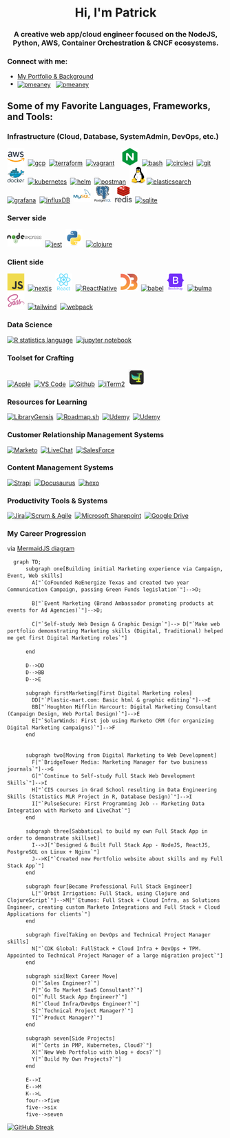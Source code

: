 <h1 align="center">Hi, I'm Patrick</h1>
<h3 align="center">A creative web app/cloud engineer focused on the NodeJS, Python, AWS, Container Orchestration & CNCF ecosystems.</h3>

<!-- <p><img align="left" src="https://github-readme-stats.vercel.app/api/top-langs?username=pmeaney&show_icons=true&locale=en&layout=compact" alt="pmeaney" /></p> -->

<!-- <p>&nbsp;<img align="center" src="https://github-readme-stats.vercel.app/api?username=pmeaney&show_icons=true&locale=en" alt="pmeaney" /></p> -->

<!-- 
- 🔭 I’m currently working on **side hustle (consultancy projects), interviews (Sales Engineer, Solutions Engineer, Product Manager, Technical Project Manager)** (Feb 2024)

- 🌱 I’m currently learning **NextJS (+ TailwindCSS), Strapi CMS** Backburner: Data Structures & Algorithms, Systems Design, Python OOP**

- 👯 I’m looking to collaborate on **Agri-tech projects**

- 💬 Ask me about **my interest in building a in-person & digital communities** centered around growth, nature, agriculture, and technology
-->

<h3 align="left">Connect with me:</h3>
<p align="left">
  <ul>
  <!-- <li><a href="https://docusaurus-blog-j24.vercel.app/" target="blank">My Docusaurus Docs & Blog</a>
    <br> Bear with me-- just started it, have not formatted it yet</li> -->
  <li><a href="https://pmeaney.com/" target="blank">My Portfolio &amp; Background</a>
    <!--  <br>It's hurtin' for an update.  One is coming soon</li> -->
    
  <!-- <li><a href="https://github.com/pmeaney/roadcodeshowed" target="blank">"The Road Code Showed"</a>
    <br>an upcoming educational project about how to become a software developer, from scratch, without a degree</li> -->
  <li><a href="https://linkedin.com/in/pmeaney" target="blank"><img align="center" src="https://raw.githubusercontent.com/rahuldkjain/github-profile-readme-generator/master/src/images/icons/Social/linked-in-alt.svg" alt="pmeaney" height="30" width="40" /></a>&nbsp;&nbsp;&nbsp;<a href="https://codesandbox.com/pmeaney" target="blank"><img align="center" src="https://raw.githubusercontent.com/rahuldkjain/github-profile-readme-generator/master/src/images/icons/Social/codesandbox.svg" alt="pmeaney" height="30" width="40" /></a></li></ul></p>

<!--
<hr>
<h2 align="left">Featured Tools</h2>
<p align="left">
  
  <li><a href="https://gist.github.com/n1snt/454b879b8f0b7995740ae04c5fb5b7df" target="blank">ZShell with Oh-my-zsh and plugins</a> <a href="https://github.com/wting/autojump" target="blank">plus autojump</a>
    <br>This is my favorite macos & linux shell setup-- It includes autosuggesions, auto-complete, and syntax highlighting.  The autosuggesion feature is amazing-- the shell automatically looks up and presents a list of all currently possible commands.  I also install autojump.</li>
  </ul></p>
<hr>
-->




<h2 align="left">Some of my Favorite Languages, Frameworks, and Tools:</h2>
<h3 align="left">Infrastructure (Cloud, Database, SystemAdmin, DevOps, etc.)</h3>
<p align="left"><a href="https://aws.amazon.com" target="_blank" rel="noreferrer"><img src="https://raw.githubusercontent.com/devicons/devicon/master/icons/amazonwebservices/amazonwebservices-original-wordmark.svg" alt="aws" width="40" height="40"/></a>&nbsp;&nbsp;<a href="https://cloud.google.com" target="_blank" rel="noreferrer"><img src="https://cdn.jsdelivr.net/gh/devicons/devicon/icons/googlecloud/googlecloud-original.svg" alt="gcp" width="40" height="40"/></a>&nbsp;&nbsp;<a href="https://www.terraform.io/" target="_blank" rel="noreferrer"><img src="https://cdn.jsdelivr.net/gh/devicons/devicon/icons/terraform/terraform-original-wordmark.svg" alt="terraform" width="40" height="40"/></a>&nbsp;&nbsp;<a href="https://www.vagrantup.com/" target="_blank" rel="noreferrer"><img src="https://cdn.jsdelivr.net/gh/devicons/devicon/icons/vagrant/vagrant-original-wordmark.svg" alt="vagrant" width="40" height="40"/></a>&nbsp;&nbsp;<!--<a href="https://jfrog.com/artifactory/" target="_blank" rel="noreferrer"><img src="https://static.stocktitan.net/company-logo/FROG.png" alt="j frog" width="40" height="40"/></a>-->&nbsp;&nbsp;<a href="https://www.nginx.com" target="_blank" rel="noreferrer"><img src="https://raw.githubusercontent.com/devicons/devicon/master/icons/nginx/nginx-original.svg" alt="nginx" width="40" height="40"/></a>&nbsp;&nbsp;<a href="https://www.gnu.org/software/bash/" target="_blank" rel="noreferrer"><img src="https://www.vectorlogo.zone/logos/gnu_bash/gnu_bash-icon.svg" alt="bash" width="40" height="40"/></a>&nbsp;&nbsp;<a href="https://circleci.com" target="_blank" rel="noreferrer"><img src="https://www.vectorlogo.zone/logos/circleci/circleci-icon.svg" alt="circleci" width="40" height="40"/></a>&nbsp;&nbsp;<a href="https://git-scm.com/" target="_blank" rel="noreferrer"><img src="https://www.vectorlogo.zone/logos/git-scm/git-scm-icon.svg" alt="git" width="40" height="40"/></a>&nbsp;&nbsp;<a href="https://www.docker.com/" target="_blank" rel="noreferrer"><img src="https://raw.githubusercontent.com/devicons/devicon/master/icons/docker/docker-original-wordmark.svg" alt="docker" width="40" height="40"/></a>&nbsp;&nbsp;<a href="https://kubernetes.io" target="_blank" rel="noreferrer"><img src="https://www.vectorlogo.zone/logos/kubernetes/kubernetes-icon.svg" alt="kubernetes" width="40" height="40"/></a>&nbsp;&nbsp;<a href="https://helm.sh/" target="_blank" rel="noreferrer"><img src="https://helm.sh/img/helm.svg" alt="helm" width="40" height="40"/></a>&nbsp;&nbsp;<a href="https://postman.com" target="_blank" rel="noreferrer"><img src="https://www.vectorlogo.zone/logos/getpostman/getpostman-icon.svg" alt="postman" width="40" height="40"/></a>&nbsp;&nbsp;<a href="https://www.linux.org/" target="_blank" rel="noreferrer"><img src="https://raw.githubusercontent.com/devicons/devicon/master/icons/linux/linux-original.svg" alt="linux" width="40" height="40"/></a><a href="https://www.elastic.co" target="_blank" rel="noreferrer"><img src="https://www.vectorlogo.zone/logos/elastic/elastic-icon.svg" alt="elasticsearch" width="40" height="40"/></a>&nbsp;&nbsp;
&nbsp;&nbsp;<a href="https://grafana.com/" target="_blank" rel="noreferrer"><img src="https://cdn.jsdelivr.net/gh/devicons/devicon/icons/grafana/grafana-original-wordmark.svg" alt="grafana" width="40" height="40"/></a>&nbsp;&nbsp;<a href="https://www.influxdata.com/" target="_blank" rel="noreferrer"><img src="https://static-00.iconduck.com/assets.00/influxdb-icon-505x512-a944pejj.png" alt="influxDB" width="40" height="40"/></a>&nbsp;&nbsp;<a href="https://www.mysql.com/" target="_blank" rel="noreferrer"><img src="https://raw.githubusercontent.com/devicons/devicon/master/icons/mysql/mysql-original-wordmark.svg" alt="mysql" width="40" height="40"/></a>&nbsp;&nbsp;<a href="https://www.postgresql.org" target="_blank" rel="noreferrer"><img src="https://raw.githubusercontent.com/devicons/devicon/master/icons/postgresql/postgresql-original-wordmark.svg" alt="postgresql" width="40" height="40"/></a>&nbsp;&nbsp;<a href="https://redis.io" target="_blank" rel="noreferrer"><img src="https://raw.githubusercontent.com/devicons/devicon/master/icons/redis/redis-original-wordmark.svg" alt="redis" width="40" height="40"/></a>&nbsp;&nbsp;<a href="https://www.sqlite.org/" target="_blank" rel="noreferrer"><img src="https://www.vectorlogo.zone/logos/sqlite/sqlite-icon.svg" alt="sqlite" width="40" height="40"/></a></p>

<h3 align="left">Server side</h3>
<p align="left"><a href="https://nodejs.org" target="_blank" rel="noreferrer"><img src="https://raw.githubusercontent.com/devicons/devicon/master/icons/nodejs/nodejs-original-wordmark.svg" alt="nodejs" width="40" height="40"/><a href="https://expressjs.com" target="_blank" rel="noreferrer"><img src="https://raw.githubusercontent.com/devicons/devicon/master/icons/express/express-original-wordmark.svg" alt="express" width="40" height="40"/></a>&nbsp;&nbsp;<a href="https://jestjs.io" target="_blank" rel="noreferrer"><img src="https://www.vectorlogo.zone/logos/jestjsio/jestjsio-icon.svg" alt="jest" width="40" height="40"/></a>&nbsp;&nbsp;<a href="https://www.python.org" target="_blank" rel="noreferrer"><img src="https://raw.githubusercontent.com/devicons/devicon/master/icons/python/python-original.svg" alt="python" width="40" height="40"/></a>&nbsp;&nbsp<a href="https://clojure.org/" target="_blank" rel="noreferrer"><img src="https://upload.wikimedia.org/wikipedia/commons/5/5d/Clojure_logo.svg" alt="clojure" width="40" height="40"/></a>&nbsp;&nbsp;</p>

<h3 align="left">Client side</h3>
<p align="left"><a href="https://developer.mozilla.org/en-US/docs/Web/JavaScript" target="_blank" rel="noreferrer"><img src="https://raw.githubusercontent.com/devicons/devicon/master/icons/javascript/javascript-original.svg" alt="javascript" width="40" height="40"/></a>&nbsp;&nbsp;<a href="https://nextjs.org/" target="_blank" rel="noreferrer"><img src="https://cdn.worldvectorlogo.com/logos/nextjs-2.svg" alt="nextjs" width="40" height="40"/></a>&nbsp;&nbsp;<a href="https://reactjs.org/" target="_blank" rel="noreferrer"><img src="https://raw.githubusercontent.com/devicons/devicon/master/icons/react/react-original-wordmark.svg" alt="React" width="40" height="40"/></a>&nbsp;&nbsp;<a href="https://reactnative.dev/" target="_blank" rel="noreferrer"><img src="https://reactnative.dev/img/header_logo.svg" alt="ReactNative" width="40" height="40"/></a>&nbsp;&nbsp;<a href="https://d3js.org/" target="_blank" rel="noreferrer"><img src="https://raw.githubusercontent.com/devicons/devicon/master/icons/d3js/d3js-original.svg" alt="d3js" width="40" height="40"/></a>&nbsp;&nbsp;<a href="https://babeljs.io/" target="_blank" rel="noreferrer"><img src="https://www.vectorlogo.zone/logos/babeljs/babeljs-icon.svg" alt="babel" width="40" height="40"/></a>&nbsp;&nbsp;<a href="https://getbootstrap.com" target="_blank" rel="noreferrer"><img src="https://raw.githubusercontent.com/devicons/devicon/master/icons/bootstrap/bootstrap-plain-wordmark.svg" alt="bootstrap" width="40" height="40"/></a>&nbsp;&nbsp;<a href="https://bulma.io/" target="_blank" rel="noreferrer"><img src="https://raw.githubusercontent.com/gilbarbara/logos/804dc257b59e144eaca5bc6ffd16949752c6f789/logos/bulma.svg" alt="bulma" width="40" height="40"/></a>&nbsp;&nbsp;<a href="https://sass-lang.com" target="_blank" rel="noreferrer"><img src="https://raw.githubusercontent.com/devicons/devicon/master/icons/sass/sass-original.svg" alt="sass" width="40" height="40"/></a>&nbsp;&nbsp;<a href="https://tailwindcss.com/" target="_blank" rel="noreferrer"><img src="https://www.vectorlogo.zone/logos/tailwindcss/tailwindcss-icon.svg" alt="tailwind" width="40" height="40"/></a>&nbsp;&nbsp;<a href="https://webpack.js.org" target="_blank" rel="noreferrer"><img src="https://cdn.jsdelivr.net/gh/devicons/devicon/icons/webpack/webpack-original.svg" alt="webpack" width="40" height="40"/></a></p>

<h3 align="left">Data Science</h3>


          

          
<p align="left"><a href="https://www.r-project.org/" target="_blank" rel="noreferrer"><img src="https://cdn.jsdelivr.net/gh/devicons/devicon/icons/r/r-original.svg" alt="R statistics language" height="40"/></a>&nbsp;&nbsp;<a href="https://jupyter.org/" target="_blank" rel="noreferrer"><img src="https://upload.wikimedia.org/wikipedia/commons/thumb/3/38/Jupyter_logo.svg/44px-Jupyter_logo.svg.png" alt="jupyter notebook" width="40" height="40"/></a>&nbsp;&nbsp;</p>

<h3 align="left">Toolset for Crafting</h3>
<p align="left"><a href="https://apple.com" target="_blank" rel="noreferrer"><img src="https://cdn.jsdelivr.net/gh/devicons/devicon/icons/apple/apple-original.svg" width="40" height="40" alt="Apple"/></a>&nbsp;&nbsp;<a href="https://code.visualstudio.com/" target="_blank" rel="noreferrer"><img src="https://cdn.jsdelivr.net/gh/devicons/devicon/icons/vscode/vscode-original.svg" alt="VS Code" width="40" height="40" /></a>&nbsp;&nbsp;<a href="https://github.com" target="_blank" rel="noreferrer"><img src="https://cdn.jsdelivr.net/gh/devicons/devicon/icons/github/github-original-wordmark.svg" alt="Github" width="40" height="40"/></a>&nbsp;&nbsp;<a href="https://iterm2.com/" target="_blank" rel="noreferrer"><img src="https://cdn.dribbble.com/users/1101120/screenshots/3385110/iterm-icon.png?resize=800x600&vertical=center" alt="iTerm2" width="40" height="40"/></a>&nbsp;&nbsp;<a href="https://espanso.org/" target="_blank" rel="noreferrer"><img src="https://github.com/pmeaney/pmeaney/blob/main/images/espanso-logo-mini.png" alt="iTerm2" width="40" height="40"/></a></p>

<h3 align="left">Resources for Learning</h3><p align="left"><a href="https://libgen.is/" target="_blank" rel="noreferrer"><img src="https://i.pinimg.com/736x/c4/50/04/c45004becd805f7fe3edbcec74df81cb.jpg" alt="LibraryGensis" width="40" height="40" /></a>&nbsp;&nbsp;<a href="https://roadmap.sh/" target="_blank" rel="noreferrer"><img src="https://avatars.githubusercontent.com/u/120650344?s=200&v=4" alt="Roadmap.sh" width="40" height="40"/></a>&nbsp;&nbsp;<a href="https://udemy.com/" target="_blank" rel="noreferrer"><img src="https://www.shorewoodlibrary.org/content/udemy-app.png" alt="Udemy" width="40" height="40"/></a>&nbsp;&nbsp;<a href="https://en.wikipedia.org/wiki/Internet_Relay_Chat" target="_blank" rel="noreferrer"><img src="https://banner2.cleanpng.com/20180413/jgw/kisspng-comparison-of-internet-relay-chat-clients-computer-chat-5ad1782591aee3.4144403515236772215967.jpg" alt="Udemy" width="40" height="40"/></a></p>

<h3 align="left">Customer Relationship Management Systems</h3>
<p align="left"><a href="https://marketo.com" target="_blank" rel="noreferrer"><img src="https://logosandtypes.com/wp-content/uploads/2021/02/marketo.svg" alt="Marketo" width="40" height="40"/></a>&nbsp;&nbsp;<a href="https://www.livechat.com/" target="_blank" rel="noreferrer"><img src="https://livechat.design/images/livechat/DIGITAL%20%28RGB%29/PNG/Mark_RGB_Orange.png" alt="LiveChat" width="40" height="40"/></a>&nbsp;&nbsp;<a href="https://www.salesforce.com/" target="_blank" rel="noreferrer"><img src="https://c1.sfdcstatic.com/content/dam/sfdc-docs/www/logos/logo-salesforce.svg" alt="SalesForce" width="40" height="40"/></a></p>

<h3 align="left">Content Management Systems</h3>
<p align="left"><a href="https://strapi.io/" target="_blank" rel="noreferrer"><img alt="Strapi" src="https://images.spr.so/cdn-cgi/imagedelivery/j42No7y-dcokJuNgXeA0ig/32f3a89c-99c4-466f-8536-dd75f65fa320/Strapi-Monogram/w=40,quality=80"/></a>&nbsp;&nbsp;<a href="https://docusaurus.io/" target="_blank" rel="noreferrer"><img alt="Docusaurus" src="https://raw.githubusercontent.com/facebook/docusaurus/main/website/static/img/icons/icon-96x96.png" width="40" height="40" /></a>&nbsp;&nbsp;<a href="https://hexo.io/" target="_blank" rel="noreferrer"><img src="https://www.vectorlogo.zone/logos/hexoio/hexoio-icon.svg" alt="hexo" width="40" height="40"/></a></p>

<h3 align="left">Productivity Tools & Systems</h3><p align="left"><a href="https://www.atlassian.com/software/jira" target="_blank" rel="noreferrer"><img alt="Jira" src="https://cdn.jsdelivr.net/gh/devicons/devicon/icons/jira/jira-original.svg" height="40" width="40" /></a><a href="https://graduate.northeastern.edu/resources/agile-vs-scrum/" target="_blank" rel="noreferrer"><img alt="Scrum & Agile" src="https://banner2.cleanpng.com/20180516/rzw/kisspng-agile-software-development-scrum-computer-icons-ag-5afc42d5ddc678.9721919515264816219084.jpg" height="40" width="40" /></a>&nbsp;&nbsp;<a href="https://www.microsoft.com/en-us/microsoft-365/sharepoint/collaboration" target="_blank" rel="noreferrer"><img alt="Microsoft Sharepoint" src="https://upload.wikimedia.org/wikipedia/commons/e/e1/Microsoft_Office_SharePoint_%282019%E2%80%93present%29.svg" height="40" width="40"/></a>&nbsp;&nbsp;<a href="https://drive.google.com" target="_blank" rel="noreferrer"><img alt="Google Drive" src="https://upload.wikimedia.org/wikipedia/commons/thumb/d/da/Google_Drive_logo.png/240px-Google_Drive_logo.png" height="40" width="40" /></a>&nbsp;&nbsp;</p>

<h3>My Career Progression</h3>
<p>via <a href="https://mermaid.js.org/syntax/flowchart.html" target="_blank">MermaidJS diagram</a></p>


```mermaid
  graph TD;
      subgraph one[Building initial Marketing experience via Campaign, Event, Web skills]
        A["`CoFounded ReEnergize Texas and created two year Communication Campaign, passing Green Funds legislation`"]-->D;

        B["`Event Marketing (Brand Ambassador promoting products at events for Ad Agencies)`"]-->D;

        C["`Self-study Web Design & Graphic Design`"]--> D["`Make web portfolio demonstrating Marketing skills (Digital, Traditional) helped me get first Digital Marketing roles`"]

      end

      D-->DD
      D-->BB
      D-->E

      subgraph firstMarketing[First Digital Marketing roles]
        DD["`Plastic-mart.com: Basic html & graphic editing`"]-->E
        BB["`Houghton Mifflin Harcourt: Digital Marketing Consultant (Campaign Design, Web Portal Design)`"]-->E
        E["`SolarWinds: First job using Marketo CRM (for organizing Digital Marketing campaigns)`"]-->F
      end


      subgraph two[Moving from Digital Marketing to Web Development]
        F["`BridgeTower Media: Marketing Manager for two business journals`"]-->G
        G["`Continue to Self-study Full Stack Web Development Skills`"]-->I
        H["`CIS courses in Grad School resulting in Data Engineering Skills (Statistics MLR Project in R, Database Design)`"]-->I
        I["`PulseSecure: First Programming Job -- Marketing Data Integration with Marketo and LiveChat`"]
      end

      subgraph three[Sabbatical to build my own Full Stack App in order to demonstrate skillset]
        I-->J["`Designed & Built Full Stack App - NodeJS, ReactJS, PostgreSQL on Linux + Nginx`"]
        J-->K["`Created new Portfolio website about skills and my Full Stack App`"]
      end

      subgraph four[Became Professional Full Stack Engineer]
        L["`Orbit Irrigation: Full Stack, using Clojure and ClojureScript`"]-->M["`Etumos: Full Stack + Cloud Infra, as Solutions Engineer, creating custom Marketo Integrations and Full Stack + Cloud Applications for clients`"]
      end

      subgraph five[Taking on DevOps and Technical Project Manager skills]
        N["`CDK Global: FullStack + Cloud Infra + DevOps + TPM.  Appointed to Technical Project Manager of a large migration project`"]
      end

      subgraph six[Next Career Move]
        O["`Sales Engineer?`"]
        P["`Go To Market SaaS Consultant?`"]
        Q["`Full Stack App Engineer?`"]
        R["`Cloud Infra/DevOps Engineer?`"]
        S["`Technical Project Manager?`"]
        T["`Product Manager?`"]
      end

      subgraph seven[Side Projects]
        W["`Certs in PMP, Kubernetes, Cloud?`"]
        X["`New Web Portfolio with blog + docs?`"]
        Y["`Build My Own Projects?`"]
      end

      E-->I
      E-->M
      K-->L
      four-->five
      five-->six
      five-->seven
```

<a href="https://git.io/streak-stats"><img src="https://github-readme-streak-stats.herokuapp.com?user=pmeaney" alt="GitHub Streak" /></a>
